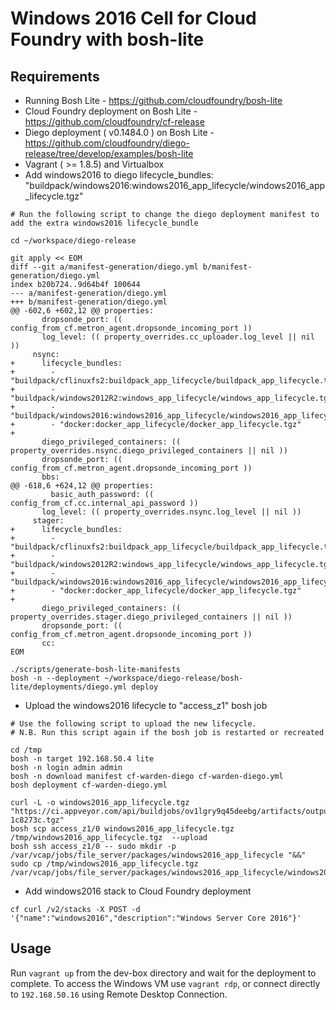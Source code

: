 # Windows 2016 Cell for Cloud Foundry with bosh-lite

## Requirements
- Running Bosh Lite - https://github.com/cloudfoundry/bosh-lite
- Cloud Foundry deployment on Bosh Lite - https://github.com/cloudfoundry/cf-release
- Diego deployment ( v0.1484.0 ) on Bosh Lite - https://github.com/cloudfoundry/diego-release/tree/develop/examples/bosh-lite
- Vagrant ( >= 1.8.5) and Virtualbox
- Add windows2016 to diego lifecycle_bundles: "buildpack/windows2016:windows2016_app_lifecycle/windows2016_app_lifecycle.tgz"
```
# Run the following script to change the diego deployment manifest to add the extra windows2016 lifecycle_bundle

cd ~/workspace/diego-release

git apply << EOM
diff --git a/manifest-generation/diego.yml b/manifest-generation/diego.yml
index b20b724..9d64b4f 100644
--- a/manifest-generation/diego.yml
+++ b/manifest-generation/diego.yml
@@ -602,6 +602,12 @@ properties:
       dropsonde_port: (( config_from_cf.metron_agent.dropsonde_incoming_port ))
       log_level: (( property_overrides.cc_uploader.log_level || nil ))
     nsync:
+      lifecycle_bundles:
+        - "buildpack/cflinuxfs2:buildpack_app_lifecycle/buildpack_app_lifecycle.tgz"
+        - "buildpack/windows2012R2:windows_app_lifecycle/windows_app_lifecycle.tgz"
+        - "buildpack/windows2016:windows2016_app_lifecycle/windows2016_app_lifecycle.tgz"
+        - "docker:docker_app_lifecycle/docker_app_lifecycle.tgz"
+
       diego_privileged_containers: (( property_overrides.nsync.diego_privileged_containers || nil ))
       dropsonde_port: (( config_from_cf.metron_agent.dropsonde_incoming_port ))
       bbs:
@@ -618,6 +624,12 @@ properties:
         basic_auth_password: (( config_from_cf.cc.internal_api_password ))
       log_level: (( property_overrides.nsync.log_level || nil ))
     stager:
+      lifecycle_bundles:
+        - "buildpack/cflinuxfs2:buildpack_app_lifecycle/buildpack_app_lifecycle.tgz"
+        - "buildpack/windows2012R2:windows_app_lifecycle/windows_app_lifecycle.tgz"
+        - "buildpack/windows2016:windows2016_app_lifecycle/windows2016_app_lifecycle.tgz"
+        - "docker:docker_app_lifecycle/docker_app_lifecycle.tgz"
+
       diego_privileged_containers: (( property_overrides.stager.diego_privileged_containers || nil ))
       dropsonde_port: (( config_from_cf.metron_agent.dropsonde_incoming_port ))
       cc:
EOM

./scripts/generate-bosh-lite-manifests
bosh -n --deployment ~/workspace/diego-release/bosh-lite/deployments/diego.yml deploy
```

- Upload the windows2016 lifecycle to "access_z1" bosh job
```
# Use the following script to upload the new lifecycle.
# N.B. Run this script again if the bosh job is restarted or recreated

cd /tmp
bosh -n target 192.168.50.4 lite
bosh -n login admin admin
bosh -n download manifest cf-warden-diego cf-warden-diego.yml
bosh deployment cf-warden-diego.yml

curl -L -o windows2016_app_lifecycle.tgz "https://ci.appveyor.com/api/buildjobs/ov1lgry9q45deebg/artifacts/output%2Fwindows_app_lifecycle-1c8273c.tgz"
bosh scp access_z1/0 windows2016_app_lifecycle.tgz /tmp/windows2016_app_lifecycle.tgz  --upload
bosh ssh access_z1/0 -- sudo mkdir -p /var/vcap/jobs/file_server/packages/windows2016_app_lifecycle "&&" sudo cp /tmp/windows2016_app_lifecycle.tgz /var/vcap/jobs/file_server/packages/windows2016_app_lifecycle/windows2016_app_lifecycle.tgz
```
- Add windows2016 stack to Cloud Foundry deployment
```
cf curl /v2/stacks -X POST -d '{"name":"windows2016","description":"Windows Server Core 2016"}'
```

## Usage
Run `vagrant up` from the dev-box directory and wait for the deployment to complete.
To access the Windows VM use `vagrant rdp`, or connect directly to `192.168.50.16` using Remote Desktop Connection.
